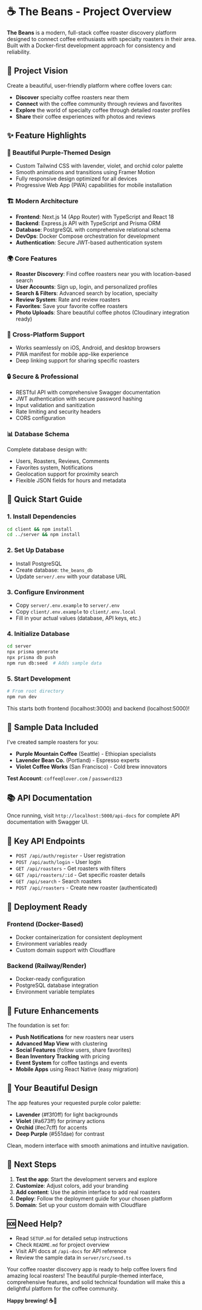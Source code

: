 # ☕ The Beans - Project Overview

**The Beans** is a modern, full-stack coffee roaster discovery platform designed to connect coffee enthusiasts with specialty roasters in their area. Built with a Docker-first development approach for consistency and reliability.

## 🎯 Project Vision

Create a beautiful, user-friendly platform where coffee lovers can:
- **Discover** specialty coffee roasters near them
- **Connect** with the coffee community through reviews and favorites
- **Explore** the world of specialty coffee through detailed roaster profiles
- **Share** their coffee experiences with photos and reviews

## ✨ Feature Highlights

### 🎨 **Beautiful Purple-Themed Design**
- Custom Tailwind CSS with lavender, violet, and orchid color palette
- Smooth animations and transitions using Framer Motion
- Fully responsive design optimized for all devices
- Progressive Web App (PWA) capabilities for mobile installation

### 🏗️ **Modern Architecture**
- **Frontend**: Next.js 14 (App Router) with TypeScript and React 18
- **Backend**: Express.js API with TypeScript and Prisma ORM
- **Database**: PostgreSQL with comprehensive relational schema
- **DevOps**: Docker Compose orchestration for development
- **Authentication**: Secure JWT-based authentication system

### 🌍 **Core Features**
- **Roaster Discovery**: Find coffee roasters near you with location-based search
- **User Accounts**: Sign up, login, and personalized profiles
- **Search & Filters**: Advanced search by location, specialty
- **Review System**: Rate and review roasters
- **Favorites**: Save your favorite coffee roasters
- **Photo Uploads**: Share beautiful coffee photos (Cloudinary integration ready)

### 📱 **Cross-Platform Support**
- Works seamlessly on iOS, Android, and desktop browsers
- PWA manifest for mobile app-like experience
- Deep linking support for sharing specific roasters

### 🔒 **Secure & Professional**
- RESTful API with comprehensive Swagger documentation
- JWT authentication with secure password hashing
- Input validation and sanitization
- Rate limiting and security headers
- CORS configuration

### 📊 **Database Schema**
Complete database design with:
- Users, Roasters, Reviews, Comments
- Favorites system, Notifications
- Geolocation support for proximity search
- Flexible JSON fields for hours and metadata

## 🚀 **Quick Start Guide**

### 1. **Install Dependencies**
```bash
cd client && npm install
cd ../server && npm install
```

### 2. **Set Up Database**
- Install PostgreSQL
- Create database: `the_beans_db`
- Update `server/.env` with your database URL

### 3. **Configure Environment**
- Copy `server/.env.example` to `server/.env`
- Copy `client/.env.example` to `client/.env.local`
- Fill in your actual values (database, API keys, etc.)

### 4. **Initialize Database**
```bash
cd server
npx prisma generate
npx prisma db push
npm run db:seed  # Adds sample data
```

### 5. **Start Development**
```bash
# From root directory
npm run dev
```

This starts both frontend (localhost:3000) and backend (localhost:5000)!

## 🌟 **Sample Data Included**

I've created sample roasters for you:
- **Purple Mountain Coffee** (Seattle) - Ethiopian specialists
- **Lavender Bean Co.** (Portland) - Espresso experts  
- **Violet Coffee Works** (San Francisco) - Cold brew innovators

**Test Account**: `coffee@lover.com` / `password123`

## 📚 **API Documentation**

Once running, visit `http://localhost:5000/api-docs` for complete API documentation with Swagger UI.

## 🎯 **Key API Endpoints**

- `POST /api/auth/register` - User registration
- `POST /api/auth/login` - User login
- `GET /api/roasters` - Get roasters with filters
- `GET /api/roasters/:id` - Get specific roaster details
- `GET /api/search` - Search roasters
- `POST /api/roasters` - Create new roaster (authenticated)

## 🚀 **Deployment Ready**

### **Frontend (Docker-Based)**
- Docker containerization for consistent deployment
- Environment variables ready
- Custom domain support with Cloudflare

### **Backend (Railway/Render)**
- Docker-ready configuration
- PostgreSQL database integration
- Environment variable templates

## 🔮 **Future Enhancements**

The foundation is set for:
- **Push Notifications** for new roasters near users
- **Advanced Map View** with clustering
- **Social Features** (follow users, share favorites)
- **Bean Inventory Tracking** with pricing
- **Event System** for coffee tastings and events
- **Mobile Apps** using React Native (easy migration)

## 💜 **Your Beautiful Design**

The app features your requested purple color palette:
- **Lavender** (#f3f0ff) for light backgrounds
- **Violet** (#a673ff) for primary actions  
- **Orchid** (#ec7cff) for accents
- **Deep Purple** (#551dae) for contrast

Clean, modern interface with smooth animations and intuitive navigation.

## 📱 **Next Steps**

1. **Test the app**: Start the development servers and explore
2. **Customize**: Adjust colors, add your branding
3. **Add content**: Use the admin interface to add real roasters
4. **Deploy**: Follow the deployment guide for your chosen platform
5. **Domain**: Set up your custom domain with Cloudflare

## 🆘 **Need Help?**

- Read `SETUP.md` for detailed setup instructions
- Check `README.md` for project overview
- Visit API docs at `/api-docs` for API reference
- Review the sample data in `server/src/seed.ts`

Your coffee roaster discovery app is ready to help coffee lovers find amazing local roasters! The beautiful purple-themed interface, comprehensive features, and solid technical foundation will make this a delightful platform for the coffee community.

**Happy brewing! ☕💜**
